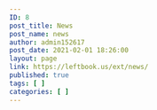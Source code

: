 ```yaml
---
ID: 8
post_title: News
post_name: news
author: admin152617
post_date: 2021-02-01 18:26:00
layout: page
link: https://leftbook.us/ext/news/
published: true
tags: [ ]
categories: [ ]
---
```

